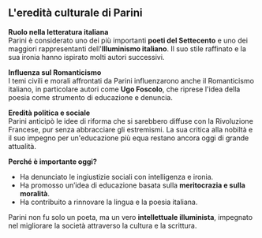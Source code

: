 ## **L'eredità culturale di Parini**

**Ruolo nella letteratura italiana**  
Parini è considerato uno dei più importanti **poeti del Settecento** e uno dei maggiori rappresentanti dell'**Illuminismo italiano**. Il suo stile raffinato e la sua ironia hanno ispirato molti autori successivi.

**Influenza sul Romanticismo**  
I temi civili e morali affrontati da Parini influenzarono anche il Romanticismo italiano, in particolare autori come **Ugo Foscolo**, che riprese l'idea della poesia come strumento di educazione e denuncia.

**Eredità politica e sociale**  
Parini anticipò le idee di riforma che si sarebbero diffuse con la Rivoluzione Francese, pur senza abbracciare gli estremismi. La sua critica alla nobiltà e il suo impegno per un'educazione più equa restano ancora oggi di grande attualità.

**Perché è importante oggi?**

- Ha denunciato le ingiustizie sociali con intelligenza e ironia.
- Ha promosso un’idea di educazione basata sulla **meritocrazia e sulla moralità**.
- Ha contribuito a rinnovare la lingua e la poesia italiana.

Parini non fu solo un poeta, ma un vero **intellettuale illuminista**, impegnato nel migliorare la società attraverso la cultura e la scrittura.